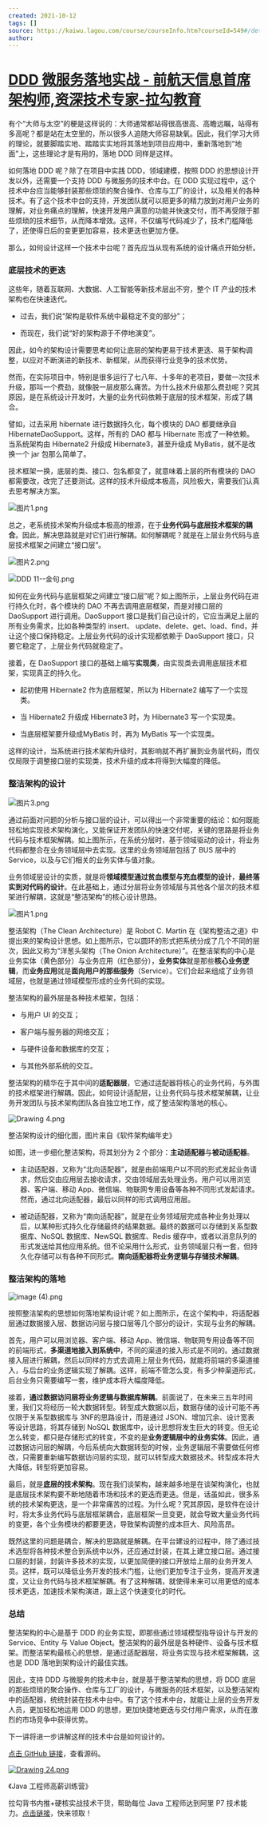 ```yaml
---
created: 2021-10-12
tags: []
source: https://kaiwu.lagou.com/course/courseInfo.htm?courseId=549#/detail/pc?id=5324
author: 
---
```


# [DDD 微服务落地实战 - 前航天信息首席架构师,资深技术专家-拉勾教育](https://kaiwu.lagou.com/course/courseInfo.htm?courseId=549#/detail/pc?id=5324)


有个“大师与太空”的梗是这样说的：大师通常都站得很高很高、高瞻远瞩，站得有多高呢？都是站在太空里的，所以很多人追随大师容易缺氧。因此，我们学习大师的理论，就要脚踏实地、踏踏实实地将其落地到项目应用中，重新落地到“地面”上，这些理论才是有用的，落地 DDD 同样是这样。

如何落地 DDD 呢？除了在项目中实践 DDD，领域建模，按照 DDD 的思想设计开发以外，还需要一个支持 DDD 与微服务的技术中台。在 DDD 实现过程中，这个技术中台应当能够封装那些烦琐的聚合操作、仓库与工厂的设计，以及相关的各种技术。有了这个技术中台的支持，开发团队就可以把更多的精力放到对用户业务的理解，对业务痛点的理解，快速开发用户满意的功能并快速交付，而不再受限于那些烦琐的技术细节，从而降本增效。这样，不仅编写代码减少了，技术门槛降低了，还使得日后的变更更加容易，技术更迭也更加方便。

那么，如何设计这样一个技术中台呢？首先应当从现有系统的设计痛点开始分析。

### 底层技术的更迭

这些年，随着互联网、大数据、人工智能等新技术层出不穷，整个 IT 产业的技术架构也在快速迭代。

-   过去，我们说“架构是软件系统中最稳定不变的部分”；
    
-   而现在，我们说“好的架构源于不停地演变”。
    

因此，如今的架构设计需要思考如何让底层的架构更易于技术更迭、易于架构调整，以应对不断演进的新技术、新框架，从而获得行业竞争的技术优势。

然而，在实际项目中，特别是很多运行了七八年、十多年的老项目，要做一次技术升级，那叫一个费劲，就像脱一层皮那么痛苦。为什么技术升级那么费劲呢？究其原因，是在系统设计开发时，大量的业务代码依赖于底层的技术框架，形成了耦合。

譬如，过去采用 hibernate 进行数据持久化，每个模块的 DAO 都要继承自 HibernateDaoSupport。这样，所有的 DAO 都与 Hibernate 形成了一种依赖。当系统架构由 Hibernate2 升级成 Hibernate3，甚至升级成 MyBatis，就不是改换一个 jar 包那么简单了。

技术框架一换，底层的类、接口、包名都变了，就意味着上层的所有模块的 DAO 都需要改，改完了还要测试。这样的技术升级成本极高，风险极大，需要我们认真去思考解决方案。

![图片1.png](https://s0.lgstatic.com/i/image2/M01/03/7F/CgpVE1_cU7qANfJ9AAGBoHYkAH4499.png)

总之，老系统技术架构升级成本极高的根源，在于**业务代码与底层技术框架的耦合**。因此，解决思路就是对它们进行解耦。如何解耦呢？就是在上层业务代码与底层技术框架之间建立“接口层”。

![图片2.png](https://s0.lgstatic.com/i/image2/M01/03/7D/Cip5yF_cU9WAcI51AAG19Z4AMUk696.png)

![DDD 11--金句.png](https://s0.lgstatic.com/i/image/M00/8B/1C/CgqCHl_bMT-AGb0pAAEhTDqU53U764.png)

如何在业务代码与底层框架之间建立“接口层”呢？如上图所示，上层业务代码在进行持久化时，各个模块的 DAO 不再去调用底层框架，而是对接口层的 DaoSupport 进行调用。DaoSupport 接口是我们自己设计的，它应当满足上层的所有业务需求，比如各种类型的 insert、 update、delete、get、load、find，并让这个接口保持稳定。上层业务代码的设计实现都依赖于 DaoSupport 接口，只要它稳定了，上层业务代码就稳定了。

接着，在 DaoSupport 接口的基础上编写**实现类**，由实现类去调用底层技术框架，实现真正的持久化。

-   起初使用 Hibernate2 作为底层框架，所以为 Hibernate2 编写了一个实现类。
    
-   当 Hibernate2 升级成 Hibernate3 时，为 Hibernate3 写一个实现类。
    
-   当底层框架要升级成MyBatis 时，再为 MyBatis 写一个实现类。
    

这样的设计，当系统进行技术架构升级时，其影响就不再扩展到业务层代码，而仅仅局限于调整接口层的实现类，技术升级的成本将得到大幅度的降低。

### 整洁架构的设计

![图片3.png](https://s0.lgstatic.com/i/image2/M01/03/7F/CgpVE1_cU_SARXH3AADks5ecaDI652.png)

通过前面对问题的分析与接口层的设计，可以得出一个非常重要的结论：如何既能轻松地实现技术架构演化，又能保证开发团队的快速交付呢，关键的思路是将业务代码与技术框架解耦。如上图所示，在系统分层时，基于领域驱动的设计，将业务代码都整合在业务领域层中去实现。这里的业务领域层包括了 BUS 层中的 Service，以及与它们相关的业务实体与值对象。

业务领域层设计的实质，就是将**领域模型通过贫血模型与充血模型的设计**，**最终落实到对代码的设计**。在此基础上，通过分层将业务领域层与其他各个层次的技术框架进行解耦，这就是“整洁架构”的核心设计思路。

![图片1.png](https://s0.lgstatic.com/i/image2/M01/03/83/CgpVE1_ceLqAPVyTAARGrJWSmWs085.png)

整洁架构（The Clean Architecture）是 Robot C. Martin 在《架构整洁之道》中提出来的架构设计思想。如上图所示，它以圆环的形式把系统分成了几个不同的层次，因此又称为“洋葱头架构（The Onion Architecture）”。在整洁架构的中心是业务实体（黄色部分）与业务应用（红色部分），**业务实体**就是那些**核心业务逻辑**，而**业务应用**就是**面向用户的那些服务**（Service）。它们合起来组成了业务领域层，也就是通过领域模型形成的业务代码的实现。

整洁架构的最外层是各种技术框架，包括：

-   与用户 UI 的交互；
    
-   客户端与服务器的网络交互；
    
-   与硬件设备和数据库的交互；
    
-   与其他外部系统的交互。
    

整洁架构的精华在于其中间的**适配器层**，它通过适配器将核心的业务代码，与外围的技术框架进行解耦。因此，如何设计适配层，让业务代码与技术框架解耦，让业务开发团队与技术架构团队各自独立地工作，成了整洁架构落地的核心。

![Drawing 4.png](https://s0.lgstatic.com/i/image2/M01/01/5D/CgpVE1_Yge6AEg27AAOLJ2FjYts902.png)

整洁架构设计的细化图，图片来自《软件架构编年史》

如图，进一步细化整洁架构，将其划分为 2 个部分：**主动适配器**与**被动适配器**。

-   主动适配器，又称为“北向适配器”，就是由前端用户以不同的形式发起业务请求，然后交由应用层去接收请求，交由领域层去处理业务。用户可以用浏览器、客户端、移动 App、微信端、物联网专用设备等各种不同形式发起请求。然而，通过北向适配器，最后以同样的形式调用应用层。
    
-   被动适配器，又称为“南向适配器”，就是在业务领域层完成各种业务处理以后，以某种形式持久化存储最终的结果数据。最终的数据可以存储到关系型数据库、NoSQL 数据库、NewSQL 数据库、Redis 缓存中，或者以消息队列的形式发送给其他应用系统。但不论采用什么形式，业务领域层只有一套，但持久化存储可以有各种不同形式。**南向适配器将业务逻辑与存储技术解耦**。
    

### 整洁架构的落地

![image (4).png](https://s0.lgstatic.com/i/image2/M01/02/EE/Cip5yF_bMWWAYtJwAAEgzkERkwU966.png)

按照整洁架构的思想如何落地架构设计呢？如上图所示，在这个架构中，将适配器层通过数据接入层、数据访问层与接口层等几个部分的设计，实现与业务的解耦。

首先，用户可以用浏览器、客户端、移动 App、微信端、物联网专用设备等不同的前端形式，**多渠道地接入到系统中**，不同的渠道的接入形式是不同的。通过数据接入层进行解耦，然后以同样的方式去调用上层业务代码，就能将前端的多渠道接入，与后台的业务逻辑实现了解耦。这样，前端不管怎么变，有多少种渠道形式，后台业务只需要编写一套，维护成本将大幅度降低。

接着，**通过数据访问层将业务逻辑与数据库解耦**。前面说了，在未来三五年时间里，我们又将经历一轮大数据转型。转型成大数据以后，数据存储的设计可能不再仅限于关系型数据库与 3NF的思路设计，而是通过 JSON、增加冗余、设计宽表等设计思路，将其存储到 NoSQL 数据库中，设计思想将发生巨大的转变。但无论怎么转变，都只是存储形式的转变，不变的是**业务逻辑层中的业务实体**。因此，通过数据访问层的解耦，今后系统向大数据转型的时候，业务逻辑层不需要做任何修改，只需要重新编写数据访问层的实现，就可以转型成大数据技术。转型成本将大大降低，转型将更加容易。

最后，就是**底层的技术架构**。现在我们谈架构，越来越多地是在谈架构演化，也就是底层技术架构要不断地随着市场和技术的更迭而更迭。但是，话虽如此，很多系统的技术架构更迭，是一个非常痛苦的过程。为什么呢？究其原因，是软件在设计时，将太多业务代码与底层框架耦合，底层框架一旦变更，就会导致大量业务代码的变更，各个业务模块的都要更迭，导致架构调整的成本巨大、风险高昂。

既然这里的问题是耦合，解决的思路就是解耦。在平台建设的过程中，除了通过技术选型将各种技术整合到系统中以外，还应通过封装，在其上建立接口层。通过接口层的封装，封装许多技术的实现，以更加简便的接口开放给上层的业务开发人员。这样，既可以降低业务开发的技术门槛，让他们更加专注于业务，提高开发速度，又让业务代码与技术框架解耦。有了这种解耦，就使得未来可以用更低的成本技术更迭，加速技术架构演进，跟上这个快速变化的时代。

### 总结

整洁架构的中心是基于 DDD 的业务实现，即那些通过领域模型指导设计与开发的 Service、Entity 与 Value Object。整洁架构的最外层是各种硬件、设备与技术框架。而整洁架构最核心的思想，是通过适配器层，将业务实现与技术框架解耦，这也是 DDD 落地到架构设计的最佳实践。

因此，支持 DDD 与微服务的技术中台，就是基于整洁架构的思想，将 DDD 底层的那些烦琐的聚合操作、仓库与工厂的设计，与微服务的技术框架，以及整洁架构中的适配器，统统封装在技术中台中。有了这个技术中台，就能让上层的业务开发人员，更加轻松地运用 DDD 的思想，更加快捷地更迭与交付用户需求，从而在激烈的市场竞争中获得优势。

下一讲将进一步讲解这样的技术中台是如何设计的。

[点击 GitHub 链接](https://github.com/mooodo/demo-service2-support)，查看源码。

[![Drawing 24.png](https://s0.lgstatic.com/i/image/M00/6F/ED/CgqCHl-3asqAMY9AAAhXSgFweBY030.png)](https://shenceyun.lagou.com/t/Mka)

《Java 工程师高薪训练营》

拉勾背书内推+硬核实战技术干货，帮助每位 Java 工程师达到阿里 P7 技术能力。[点击链接](https://shenceyun.lagou.com/t/Mka)，快来领取！
